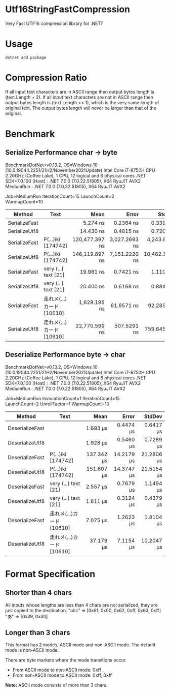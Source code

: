 # Utf16StringFastCompression

Very Fast UTF16 compression library for .NET7

# Usage

```
dotnet add package 
```

# Compression Ratio

If all input text characters are in ASCII range then output bytes length is (text.Length + 2).
If all input text characters are not in ASCII range then output bytes length is (text.Length << 1), which is the very same length of original text.
The output bytes length will never be larger than that of the original.

# Benchmark

## Serialize Performance char → byte

BenchmarkDotNet=v0.13.2, OS=Windows 10 (10.0.19044.2251/21H2/November2021Update)
Intel Core i7-8750H CPU 2.20GHz (Coffee Lake), 1 CPU, 12 logical and 6 physical cores
.NET SDK=7.0.100
  [Host]    : .NET 7.0.0 (7.0.22.51805), X64 RyuJIT AVX2
  MediumRun : .NET 7.0.0 (7.0.22.51805), X64 RyuJIT AVX2

Job=MediumRun  IterationCount=15  LaunchCount=2  
WarmupCount=10  

|        Method |                 Text |           Mean |         Error |         StdDev |
|-------------- |--------------------- |---------------:|--------------:|---------------:|
| SerializeFast |                      |       5.274 ns |     0.2364 ns |      0.3390 ns |
| SerializeUtf8 |                      |      14.430 ns |     0.4815 ns |      0.7207 ns |
| SerializeFast | P(...)iki [174742] | 120,477.397 ns | 3,027.2693 ns |  4,243.8087 ns |
| SerializeUtf8 | P(...)iki [174742] | 146,119.897 ns | 7,151.2220 ns | 10,482.1685 ns |
| SerializeFast | very (...) text [21] |      19.981 ns |     0.7421 ns |      1.1108 ns |
| SerializeUtf8 | very (...) text [21] |      20.400 ns |     0.6168 ns |      0.8846 ns |
| SerializeFast |  走れメ(...)カード [10610] |   1,628.195 ns |    61.6571 ns |     92.2854 ns |
| SerializeUtf8 |  走れメ(...)カード [10610] |  22,770.599 ns |   507.5291 ns |    759.6457 ns |


## Deserialize Performance byte → char

BenchmarkDotNet=v0.13.2, OS=Windows 10 (10.0.19044.2251/21H2/November2021Update)
Intel Core i7-8750H CPU 2.20GHz (Coffee Lake), 1 CPU, 12 logical and 6 physical cores
.NET SDK=7.0.100
  [Host]    : .NET 7.0.0 (7.0.22.51805), X64 RyuJIT AVX2
  MediumRun : .NET 7.0.0 (7.0.22.51805), X64 RyuJIT AVX2

Job=MediumRun  InvocationCount=1  IterationCount=15  
LaunchCount=2  UnrollFactor=1  WarmupCount=10  

|          Method |                 Text |       Mean |      Error |     StdDev |
|---------------- |--------------------- |-----------:|-----------:|-----------:|
| DeserializeFast |                      |   1.693 μs |  0.4474 μs |  0.6417 μs |
| DeserializeUtf8 |                      |   1.928 μs |  0.5460 μs |  0.7289 μs |
| DeserializeFast | P(...)iki [174742] | 137.342 μs | 14.2179 μs | 21.2806 μs |
| DeserializeUtf8 | P(...)iki [174742] | 151.607 μs | 14.3747 μs | 21.5154 μs |
| DeserializeFast | very (...) text [21] |   2.557 μs |  0.7679 μs |  1.1494 μs |
| DeserializeUtf8 | very (...) text [21] |   1.811 μs |  0.3124 μs |  0.4379 μs |
| DeserializeFast |  走れメ(...)カード [10610] |   7.075 μs |  1.2623 μs |  1.8104 μs |
| DeserializeUtf8 |  走れメ(...)カード [10610] |  37.179 μs |  7.1154 μs | 10.2047 μs |

# Format Specification

## Shorter than 4 chars

All inputs whose lengths are less than 4 chars are not serialized, they are just copied to the destination.
"abc" => [0x61, 0x00, 0x62, 0xff, 0x63, 0xff]
"あ" => [0x39, 0x30]

## Longer than 3 chars

This format has 2 modes, ASCII mode and non-ASCII mode. The default mode is non-ASCII mode.

There are byte markers where the mode transitions occur.

* From ASCII mode to non-ASCII mode: 0xff
* From non-ASCII mode to ASCII mode: 0xff, 0xff

**Note:** ASCII mode consists of more than 3 chars.